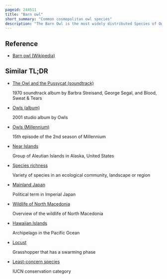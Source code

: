 ```yaml
---
pageid: 244511
title: "Barn owl"
short_summary: "Common cosmopolitan owl species"
description: "The Barn Owl is the most widely distributed Species of Owl in the World and one of the most widespread of all Species of Birds found almost everywhere except for polar and desert Regions asia North of the Himalayas some Islands of Indonesia and some pacific Islands. It is also known as the common Barn Owl to distinguish it from the other Species in its Family Tytonidae which forms one of the two main Lineages of Living owls the other being the typical Owls."
---
```


## Reference

- [Barn owl (Wikipedia)](https://en.wikipedia.org/?curid=244511)

## Similar TL;DR

- [The Owl and the Pussycat (soundtrack)](/tldr/en/the-owl-and-the-pussycat-soundtrack)

  1970 soundtrack album by Barbra Streisand, George Segal, and Blood, Sweat & Tears

- [Owls (album)](/tldr/en/owls-album)

  2001 studio album by Owls

- [Owls (Millennium)](/tldr/en/owls-millennium)

  15th episode of the 2nd season of Millennium

- [Near Islands](/tldr/en/near-islands)

  Group of Aleutian Islands in Alaska, United States

- [Species richness](/tldr/en/species-richness)

  Variety of species in an ecological community, landscape or region

- [Mainland Japan](/tldr/en/mainland-japan)

  Political term in Imperial Japan

- [Wildlife of North Macedonia](/tldr/en/wildlife-of-north-macedonia)

  Overview of the wildlife of North Macedonia

- [Hawaiian Islands](/tldr/en/hawaiian-islands)

  Archipelago in the Pacific Ocean

- [Locust](/tldr/en/locust)

  Grasshopper that has a swarming phase

- [Least-concern species](/tldr/en/least-concern-species)

  IUCN conservation category
